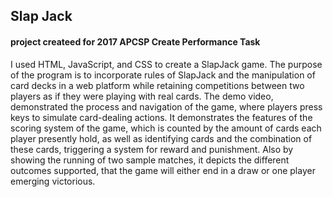 ## Slap Jack
#### project createed for 2017 APCSP Create Performance Task
I used HTML, JavaScript, and CSS to create a SlapJack game. The purpose of the program is to incorporate rules of SlapJack and the manipulation of card decks in a web platform while retaining competitions between two players as if they were playing with real cards. The demo video, demonstrated the process and navigation of the game, where players press keys to simulate card-dealing actions. It demonstrates the features of the scoring system of the game, which is counted by the amount of cards each player presently hold, as well as identifying cards and the combination of these cards, triggering a system for reward and punishment. Also by showing the running of two sample matches, it depicts the different outcomes supported, that the game will either end in a draw or one player emerging victorious.

